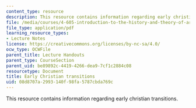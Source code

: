 ```yaml
---
content_type: resource
description: This resource contains information regarding early christian transitions.
file: /media/courses/4-605-introduction-to-the-history-and-theory-of-architecture-spring-2012/08d8707a2993140f98fa5787cbda769c_MIT4_605S12_lec16.pdf
file_type: application/pdf
learning_resource_types:
- Lecture Notes
license: https://creativecommons.org/licenses/by-nc-sa/4.0/
ocw_type: OCWFile
parent_title: Lecture Handouts
parent_type: CourseSection
parent_uid: be89892c-4419-4266-dea9-7cf1c2884c08
resourcetype: Document
title: Early Christian transitions
uid: 08d8707a-2993-140f-98fa-5787cbda769c
---
```

This resource contains information regarding early christian transitions.